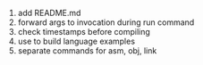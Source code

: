 1. add README.md
1. forward args to invocation during run command
1. check timestamps before compiling
1. use to build language examples
1. separate commands for asm, obj, link
